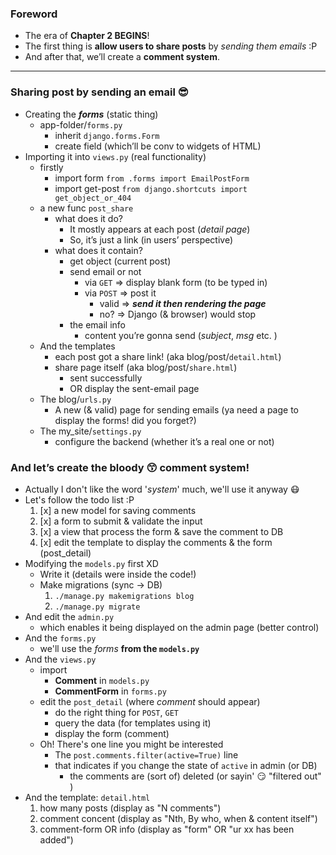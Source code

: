 
### Foreword 
- The era of **Chapter 2 BEGINS**!
- The first thing is **allow users to share posts** by *sending them emails* :P
- And after that, we’ll create a **comment system**.

----- 

### Sharing post by sending an email 😎
- Creating the ***forms*** (static thing)
    - app-folder/```forms.py```
        - inherit ```django.forms.Form```
        - create field (which’ll be conv to widgets of HTML)
- Importing it into ```views.py``` (real functionality)
    - firstly  
        - import form ```from .forms import EmailPostForm```
        - import get-post ```from django.shortcuts import get_object_or_404```
    - a new func ```post_share```
        - what does it do?
            - It mostly appears at each post (*detail page*)
            - So, it’s just a link (in users’ perspective)
        - what does it contain?
            - get object (current post)
            - send email or not 
                - via ```GET``` => display blank form (to be typed in)
                - via ```POST``` => post it 
                    - valid => ***send it then rendering the page***
                    - no? => Django (& browser) would stop
            - the email info 
                - content you’re gonna send (*subject*, *msg* etc. )
    - And the templates 
        - each post got a share link! (aka blog/post/```detail.html```)
        - share page itself (aka blog/post/```share.html```)
            - sent successfully 
            - OR display the sent-email page 
    - The blog/```urls.py```
        - A new (& valid) page for sending emails (ya need a page to display the forms! did you forget?)
    - The my_site/```settings.py```
        - configure the backend (whether it’s a real one or not)

### And let’s create the bloody 😙 comment system! 
- Actually I don't like the word '*system*' much, we'll use it anyway 😷 
- Let's follow the todo list :P 
    1. [x] a new model for saving comments 
    2. [x] a form to submit & validate the input 
    3. [x] a view that process the form & save the comment to DB 
    4. [x] edit the template to display the comments & the form (post_detail)
- Modifying the ```models.py``` first XD
    - Write it (details were inside the code!)
    - Make migrations (sync -> DB)
        1. ```./manage.py makemigrations blog```
        2. ```./manage.py migrate``` 
- And edit the ```admin.py``` 
    - which enables it being displayed on the admin page (better control)
- And the ```forms.py```
    - we'll use the *forms* **from the ```models.py```**
- And the ```views.py```
    - import 
        - **Comment** in ```models.py```
        - **CommentForm** in ```forms.py```
    - edit the ```post_detail``` (where *comment* should appear)
        - do the right thing for ```POST```, ```GET```
        - query the data (for templates using it)
        - display the form (comment)
    - Oh! There's one line you might be interested 
        - The ```post.comments.filter(active=True)``` line
        - that indicates if you change the state of ```active``` in admin (or DB)
            - the comments are (sort of) deleted (or sayin' 😏 "filtered out" )
- And the template: ```detail.html```
    1. how many posts (display as "N comments")
    2. comment concent (display as "Nth, By who, when & content itself")
    3. comment-form OR info (display as "form" OR "ur xx has been added")